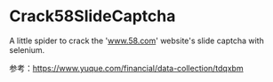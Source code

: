 # Crack58SlideCaptcha


A little spider to crack the 'www.58.com' website's slide captcha with selenium.

参考：https://www.yuque.com/financial/data-collection/tdqxbm
